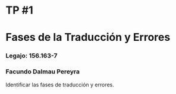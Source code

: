 # TP #1
# Fases de la Traducción y Errores
### Legajo: 156.163-7
### Facundo Dalmau Pereyra
Identificar las fases de traducción y errores.
